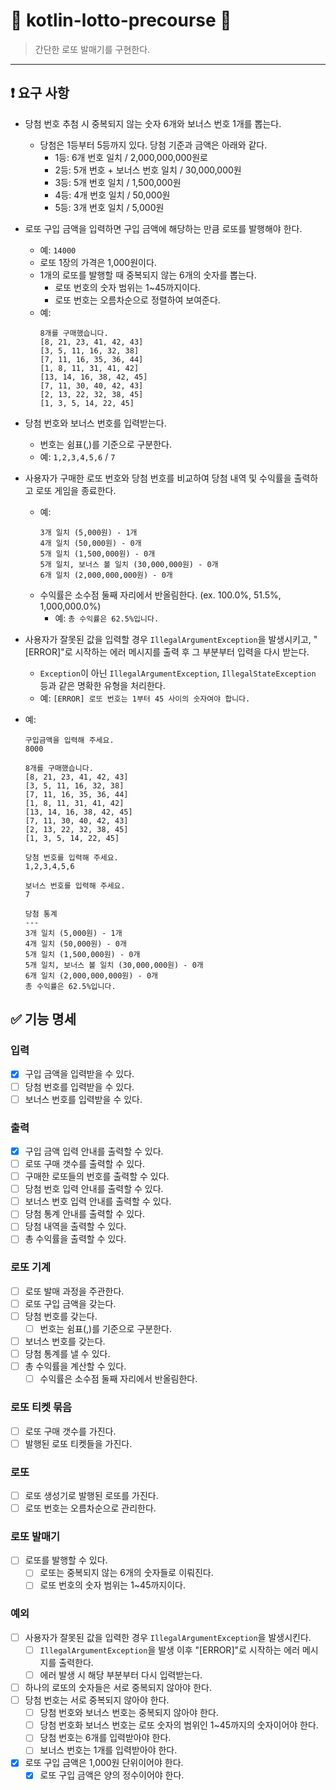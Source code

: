 # 🍾 kotlin-lotto-precourse 🍾

> 간단한 로또 발매기를 구현한다.
---

## ❗️ 요구 사항
- 당첨 번호 추첨 시 중복되지 않는 숫자 6개와 보너스 번호 1개를 뽑는다.
  - 당첨은 1등부터 5등까지 있다. 당첨 기준과 금액은 아래와 같다.
    - 1등: 6개 번호 일치 / 2,000,000,000원로
    - 2등: 5개 번호 + 보너스 번호 일치 / 30,000,000원
    - 3등: 5개 번호 일치 / 1,500,000원
    - 4등: 4개 번호 일치 / 50,000원
    - 5등: 3개 번호 일치 / 5,000원
- 로또 구입 금액을 입력하면 구입 금액에 해당하는 만큼 로또를 발행해야 한다.
  - 예: `14000`
  - 로또 1장의 가격은 1,000원이다.
  - 1개의 로또를 발행할 때 중복되지 않는 6개의 숫자를 뽑는다.
    - 로또 번호의 숫자 범위는 1~45까지이다.
    - 로또 번호는 오름차순으로 정렬하여 보여준다.
  - 예:
    ```
    8개를 구매했습니다.
    [8, 21, 23, 41, 42, 43]
    [3, 5, 11, 16, 32, 38]
    [7, 11, 16, 35, 36, 44]
    [1, 8, 11, 31, 41, 42]
    [13, 14, 16, 38, 42, 45]
    [7, 11, 30, 40, 42, 43]
    [2, 13, 22, 32, 38, 45]
    [1, 3, 5, 14, 22, 45]
    ```
- 당첨 번호와 보너스 번호를 입력받는다.
  - 번호는 쉼표(,)를 기준으로 구분한다.
  - 예: `1,2,3,4,5,6` / `7`
- 사용자가 구매한 로또 번호와 당첨 번호를 비교하여 당첨 내역 및 수익률을 출력하고 로또 게임을 종료한다.
  - 예:
    ```
    3개 일치 (5,000원) - 1개
    4개 일치 (50,000원) - 0개
    5개 일치 (1,500,000원) - 0개
    5개 일치, 보너스 볼 일치 (30,000,000원) - 0개
    6개 일치 (2,000,000,000원) - 0개
    ```
  - 수익률은 소수점 둘째 자리에서 반올림한다. (ex. 100.0%, 51.5%, 1,000,000.0%)
    - 예: `총 수익률은 62.5%입니다.`
- 사용자가 잘못된 값을 입력할 경우 `IllegalArgumentException`을 발생시키고, "[ERROR]"로 시작하는 에러 메시지를 출력 후 그 부분부터 입력을 다시 받는다.
  - `Exception`이 아닌 `IllegalArgumentException`, `IllegalStateException` 등과 같은 명확한 유형을 처리한다.
  - 예: `[ERROR] 로또 번호는 1부터 45 사이의 숫자여야 합니다.`

- 예:
    ```
    구입금액을 입력해 주세요.
    8000
    
    8개를 구매했습니다.
    [8, 21, 23, 41, 42, 43] 
    [3, 5, 11, 16, 32, 38] 
    [7, 11, 16, 35, 36, 44] 
    [1, 8, 11, 31, 41, 42] 
    [13, 14, 16, 38, 42, 45] 
    [7, 11, 30, 40, 42, 43] 
    [2, 13, 22, 32, 38, 45] 
    [1, 3, 5, 14, 22, 45]
    
    당첨 번호를 입력해 주세요.
    1,2,3,4,5,6
    
    보너스 번호를 입력해 주세요.
    7
    
    당첨 통계
    ---
    3개 일치 (5,000원) - 1개
    4개 일치 (50,000원) - 0개
    5개 일치 (1,500,000원) - 0개
    5개 일치, 보너스 볼 일치 (30,000,000원) - 0개
    6개 일치 (2,000,000,000원) - 0개
    총 수익률은 62.5%입니다.
  ```

## ✅ 기능 명세
### 입력
- [X] 구입 금액을 입력받을 수 있다.
- [ ] 당첨 번호를 입력받을 수 있다.
- [ ] 보너스 번호를 입력받을 수 있다.
### 출력
- [X] 구입 금액 입력 안내를 출력할 수 있다.
- [ ] 로또 구매 갯수를 출력할 수 있다.
- [ ] 구매한 로또들의 번호를 출력할 수 있다.
- [ ] 당첨 번호 입력 안내를 출력할 수 있다.
- [ ] 보너스 번호 입력 안내를 출력할 수 있다.
- [ ] 당첨 통계 안내를 출력할 수 있다.
- [ ] 당첨 내역을 출력할 수 있다.
- [ ] 총 수익률을 출력할 수 있다.
### 로또 기계
- [ ] 로또 발매 과정을 주관한다.
- [ ] 로또 구입 금액을 갖는다.
- [ ] 당첨 번호를 갖는다.
  - [ ] 번호는 쉼표(,)를 기준으로 구분한다.
- [ ] 보너스 번호를 갖는다.
- [ ] 당첨 통계를 낼 수 있다.
- [ ] 총 수익률을 계산할 수 있다.
  - [ ] 수익률은 소수점 둘째 자리에서 반올림한다.
### 로또 티켓 묶음
- [ ] 로또 구매 갯수를 가진다.
- [ ] 발행된 로또 티켓들을 가진다.
### 로또
- [ ] 로또 생성기로 발행된 로또를 가진다.
- [ ] 로또 번호는 오름차순으로 관리한다.
### 로또 발매기
- [ ] 로또를 발행할 수 있다.
  - [ ] 로또는 중복되지 않는 6개의 숫자들로 이뤄진다.
  - [ ] 로또 번호의 숫자 범위는 1~45까지이다.
### 예외
- [ ] 사용자가 잘못된 값을 입력한 경우 `IllegalArgumentException`을 발생시킨다.
  - [ ] `IllegalArgumentException`을 발생 이후 "[ERROR]"로 시작하는 에러 메시지를 출력한다.
  - [ ] 에러 발생 시 해당 부분부터 다시 입력받는다.
- [ ] 하나의 로또의 숫자들은 서로 중복되지 않아야 한다.
- [ ] 당첨 번호는 서로 중복되지 않아야 한다.
  - [ ] 당첨 번호와 보너스 번호는 중복되지 않아야 한다.
  - [ ] 당첨 번호화 보너스 번호는 로또 숫자의 범위인 1~45까지의 숫자이어야 한다.
  - [ ] 당첨 번호는 6개를 입력받아야 한다.
  - [ ] 보너스 번호는 1개를 입력받아야 한다.
- [X] 로또 구입 금액은 1,000원 단위이어야 한다.
  - [X] 로또 구입 금액은 양의 정수이어야 한다.